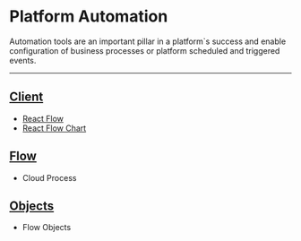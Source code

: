Platform Automation
===============

Automation tools are an important pillar in a platform`s success and enable configuration of business processes or platform scheduled and triggered events.

---

## [Client](Client/Readme.md)

* [React Flow](https://reactflow.dev/)
* [React Flow Chart](https://github.com/MrBlenny/react-flow-chart)

## [Flow](Flow/Readme.md)

* Cloud Process

## [Objects](Objects/Readme.md)

* Flow Objects